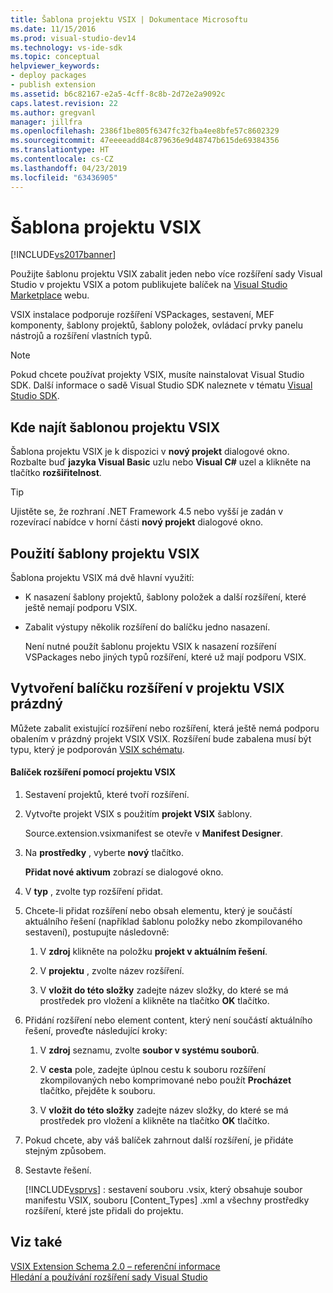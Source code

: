 ```yaml
---
title: Šablona projektu VSIX | Dokumentace Microsoftu
ms.date: 11/15/2016
ms.prod: visual-studio-dev14
ms.technology: vs-ide-sdk
ms.topic: conceptual
helpviewer_keywords:
- deploy packages
- publish extension
ms.assetid: b6c82167-e2a5-4cff-8c8b-2d72e2a9092c
caps.latest.revision: 22
ms.author: gregvanl
manager: jillfra
ms.openlocfilehash: 2386f1be805f6347fc32fba4ee8bfe57c8602329
ms.sourcegitcommit: 47eeeeadd84c879636e9d48747b615de69384356
ms.translationtype: HT
ms.contentlocale: cs-CZ
ms.lasthandoff: 04/23/2019
ms.locfileid: "63436905"
---
```

# <a name="vsix-project-template"></a>Šablona projektu VSIX
[!INCLUDE[vs2017banner](../includes/vs2017banner.md)]

Použijte šablonu projektu VSIX zabalit jeden nebo více rozšíření sady Visual Studio v projektu VSIX a potom publikujete balíček na [Visual Studio Marketplace](https://marketplace.visualstudio.com/) webu.  
  
 VSIX instalace podporuje rozšíření VSPackages, sestavení, MEF komponenty, šablony projektů, šablony položek, ovládací prvky panelu nástrojů a rozšíření vlastních typů.  
  
> [!NOTE]
> Pokud chcete používat projekty VSIX, musíte nainstalovat Visual Studio SDK. Další informace o sadě Visual Studio SDK naleznete v tématu [Visual Studio SDK](../extensibility/visual-studio-sdk.md).  
  
## <a name="where-to-find-the-vsix-project-template"></a>Kde najít šablonou projektu VSIX  
 Šablona projektu VSIX je k dispozici v **nový projekt** dialogové okno. Rozbalte buď **jazyka Visual Basic** uzlu nebo **Visual C#** uzel a klikněte na tlačítko **rozšiřitelnost**.  
  
> [!TIP]
> Ujistěte se, že rozhraní .NET Framework 4.5 nebo vyšší je zadán v rozevírací nabídce v horní části **nový projekt** dialogové okno.  
  
## <a name="uses-of-the-vsix-project-template"></a>Použití šablony projektu VSIX  
 Šablona projektu VSIX má dvě hlavní využití:  
  
- K nasazení šablony projektů, šablony položek a další rozšíření, které ještě nemají podporu VSIX.  
  
- Zabalit výstupy několik rozšíření do balíčku jedno nasazení.  
  
  Není nutné použít šablonu projektu VSIX k nasazení rozšíření VSPackages nebo jiných typů rozšíření, které už mají podporu VSIX.  
  
## <a name="packaging-an-extension-in-an-empty-vsix-project"></a>Vytvoření balíčku rozšíření v projektu VSIX prázdný  
 Můžete zabalit existující rozšíření nebo rozšíření, která ještě nemá podporu obalením v prázdný projekt VSIX VSIX. Rozšíření bude zabalena musí být typu, který je podporován [VSIX schématu](../extensibility/vsix-extension-schema-2-0-reference.md).  
  
#### <a name="to-package-an-extension-by-using-a-vsix-project"></a>Balíček rozšíření pomocí projektu VSIX  
  
1. Sestavení projektů, které tvoří rozšíření.  
  
2. Vytvořte projekt VSIX s použitím **projekt VSIX** šablony.  
  
     Source.extension.vsixmanifest se otevře v **Manifest Designer**.  
  
3. Na **prostředky** , vyberte **nový** tlačítko.  
  
     **Přidat nové aktivum** zobrazí se dialogové okno.  
  
4. V **typ** , zvolte typ rozšíření přidat.  
  
5. Chcete-li přidat rozšíření nebo obsah elementu, který je součástí aktuálního řešení (například šablonu položky nebo zkompilovaného sestavení), postupujte následovně:  
  
    1. V **zdroj** klikněte na položku **projekt v aktuálním řešení**.  
  
    2. V **projektu** , zvolte název rozšíření.  
  
    3. V **vložit do této složky** zadejte název složky, do které se má prostředek pro vložení a klikněte na tlačítko **OK** tlačítko.  
  
6. Přidání rozšíření nebo element content, který není součástí aktuálního řešení, proveďte následující kroky:  
  
    1. V **zdroj** seznamu, zvolte **soubor v systému souborů**.  
  
    2. V **cesta** pole, zadejte úplnou cestu k souboru rozšíření zkompilovaných nebo komprimované nebo použít **Procházet** tlačítko, přejděte k souboru.  
  
    3. V **vložit do této složky** zadejte název složky, do které se má prostředek pro vložení a klikněte na tlačítko **OK** tlačítko.  
  
7. Pokud chcete, aby váš balíček zahrnout další rozšíření, je přidáte stejným způsobem.  
  
8. Sestavte řešení.  
  
     [!INCLUDE[vsprvs](../includes/vsprvs-md.md)] : sestavení souboru .vsix, který obsahuje soubor manifestu VSIX, souboru [Content_Types] .xml a všechny prostředky rozšíření, které jste přidali do projektu.  
  
## <a name="see-also"></a>Viz také  
 [VSIX Extension Schema 2.0 – referenční informace](../extensibility/vsix-extension-schema-2-0-reference.md)   
 [Hledání a používání rozšíření sady Visual Studio](../ide/finding-and-using-visual-studio-extensions.md)
